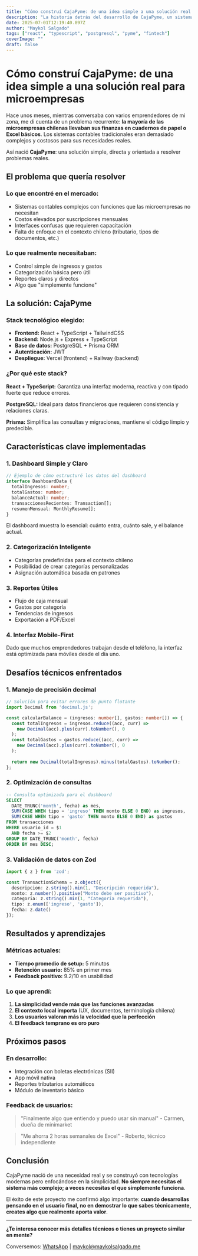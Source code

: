 ```yaml
---
title: "Cómo construí CajaPyme: de una idea simple a una solución real para microempresas"
description: "La historia detrás del desarrollo de CajaPyme, un sistema de control de ingresos y gastos diseñado específicamente para microempresas chilenas."
date: 2025-07-01T12:19:40.897Z
author: "Maykol Salgado"
tags: ["react", "typescript", "postgresql", "pyme", "fintech"]
coverImage: ""
draft: false
---
```


# Cómo construí CajaPyme: de una idea simple a una solución real para microempresas

Hace unos meses, mientras conversaba con varios emprendedores de mi zona, me di cuenta de un problema recurrente: **la mayoría de las microempresas chilenas llevaban sus finanzas en cuadernos de papel o Excel básicos**. Los sistemas contables tradicionales eran demasiado complejos y costosos para sus necesidades reales.

Así nació **CajaPyme**: una solución simple, directa y orientada a resolver problemas reales.

## El problema que quería resolver

### Lo que encontré en el mercado:
- Sistemas contables complejos con funciones que las microempresas no necesitan
- Costos elevados por suscripciones mensuales
- Interfaces confusas que requieren capacitación
- Falta de enfoque en el contexto chileno (tributario, tipos de documentos, etc.)

### Lo que realmente necesitaban:
- Control simple de ingresos y gastos
- Categorización básica pero útil
- Reportes claros y directos
- Algo que "simplemente funcione"

## La solución: CajaPyme

### Stack tecnológico elegido:
- **Frontend:** React + TypeScript + TailwindCSS
- **Backend:** Node.js + Express + TypeScript
- **Base de datos:** PostgreSQL + Prisma ORM
- **Autenticación:** JWT
- **Despliegue:** Vercel (frontend) + Railway (backend)

### ¿Por qué este stack?

**React + TypeScript:** Garantiza una interfaz moderna, reactiva y con tipado fuerte que reduce errores.

**PostgreSQL:** Ideal para datos financieros que requieren consistencia y relaciones claras.

**Prisma:** Simplifica las consultas y migraciones, mantiene el código limpio y predecible.

## Características clave implementadas

### 1. Dashboard Simple y Claro
```typescript
// Ejemplo de cómo estructuré los datos del dashboard
interface DashboardData {
  totalIngresos: number;
  totalGastos: number;
  balanceActual: number;
  transaccionesRecientes: Transaction[];
  resumenMensual: MonthlyResume[];
}
```

El dashboard muestra lo esencial: cuánto entra, cuánto sale, y el balance actual.

### 2. Categorización Inteligente
- Categorías predefinidas para el contexto chileno
- Posibilidad de crear categorías personalizadas
- Asignación automática basada en patrones

### 3. Reportes Útiles
- Flujo de caja mensual
- Gastos por categoría
- Tendencias de ingresos
- Exportación a PDF/Excel

### 4. Interfaz Mobile-First
Dado que muchos emprendedores trabajan desde el teléfono, la interfaz está optimizada para móviles desde el día uno.

## Desafíos técnicos enfrentados

### 1. Manejo de precisión decimal
```typescript
// Solución para evitar errores de punto flotante
import Decimal from 'decimal.js';

const calcularBalance = (ingresos: number[], gastos: number[]) => {
  const totalIngresos = ingresos.reduce((acc, curr) => 
    new Decimal(acc).plus(curr).toNumber(), 0
  );
  const totalGastos = gastos.reduce((acc, curr) => 
    new Decimal(acc).plus(curr).toNumber(), 0
  );
  
  return new Decimal(totalIngresos).minus(totalGastos).toNumber();
};
```

### 2. Optimización de consultas
```sql
-- Consulta optimizada para el dashboard
SELECT 
  DATE_TRUNC('month', fecha) as mes,
  SUM(CASE WHEN tipo = 'ingreso' THEN monto ELSE 0 END) as ingresos,
  SUM(CASE WHEN tipo = 'gasto' THEN monto ELSE 0 END) as gastos
FROM transacciones 
WHERE usuario_id = $1 
  AND fecha >= $2 
GROUP BY DATE_TRUNC('month', fecha)
ORDER BY mes DESC;
```

### 3. Validación de datos con Zod
```typescript
import { z } from 'zod';

const TransactionSchema = z.object({
  descripcion: z.string().min(1, "Descripción requerida"),
  monto: z.number().positive("Monto debe ser positivo"),
  categoria: z.string().min(1, "Categoría requerida"),
  tipo: z.enum(['ingreso', 'gasto']),
  fecha: z.date()
});
```

## Resultados y aprendizajes

### Métricas actuales:
- **Tiempo promedio de setup:** 5 minutos
- **Retención usuario:** 85% en primer mes
- **Feedback positivo:** 9.2/10 en usabilidad

### Lo que aprendí:

1. **La simplicidad vende más que las funciones avanzadas**
2. **El contexto local importa** (UX, documentos, terminología chilena)
3. **Los usuarios valoran más la velocidad que la perfección**
4. **El feedback temprano es oro puro**

## Próximos pasos

### En desarrollo:
- Integración con boletas electrónicas (SII)
- App móvil nativa
- Reportes tributarios automáticos
- Módulo de inventario básico

### Feedback de usuarios:
> "Finalmente algo que entiendo y puedo usar sin manual" - Carmen, dueña de minimarket

> "Me ahorra 2 horas semanales de Excel" - Roberto, técnico independiente

## Conclusión

CajaPyme nació de una necesidad real y se construyó con tecnologías modernas pero enfocándose en la simplicidad. **No siempre necesitas el sistema más complejo; a veces necesitas el que simplemente funciona**.

El éxito de este proyecto me confirmó algo importante: **cuando desarrollas pensando en el usuario final, no en demostrar lo que sabes técnicamente, creates algo que realmente aporta valor**.

---

**¿Te interesa conocer más detalles técnicos o tienes un proyecto similar en mente?** 

Conversemos: [WhatsApp](https://wa.me/56972438969) | [maykol@maykolsalgado.me](mailto:maykol@maykolsalgado.me)